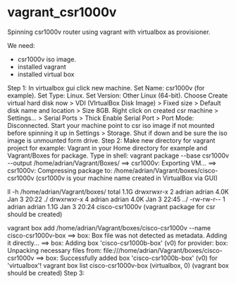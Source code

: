 # vagrant_csr1000v
Spinning csr1000v router using vagrant with virtualbox as provisioner. 

We need:
  - csr1000v iso image.
  - installed vagrant
  - installed virtual box

Step 1:
  In virtualbox gui click new machine.
  Set Name: csr1000v (for example). 
  Set Type: Linux. 
  Set Version: Other Linux (64-bit). 
  Choose Create virtual hard disk now > VDI (VIrtualBox Disk Image) > Fixed size > Default disk name and location > Size 8GB. 
  Right click on created csr machine > Settings... > Serial Ports > Thick Enable Serial Port > Port Mode: Disconnected. 
  Start your machine point to csr iso image if not mounted before spinning it up in Settings > Storage. 
  Shut if down and be sure the iso image is unmounted form drive. 
Step 2: 
Make new directory for vagrant project for example: Vagrant in your Home directory for example and Vagrant/Boxes for package. 
Type in shell: 
  vagrant package --base csr1000v --output /home/adrian/Vagrant/Boxes/
    ==> csr1000v: Exporting VM...
    ==> csr1000v: Compressing package to: /home/adrian/Vagrant/boxes/cisco-csr1000v
      (csr1000v is your machine name created in VirtualBox via GUI) 
      
  ll -h /home/adrian/Vagrant/boxes/ 
    total 1.1G
    drwxrwxr-x 2 adrian adrian 4.0K Jan  3 20:22 ./
    drwxrwxr-x 4 adrian adrian 4.0K Jan  3 22:45 ../
    -rw-rw-r-- 1 adrian adrian 1.1G Jan  3 20:24 cisco-csr1000v 
      (vagrant package for csr should be created) 
      
  vagrant box add /home/adrian/Vagrant/boxes/cisco-csr1000v --name cisco-csr1000v-box
    ==> box: Box file was not detected as metadata. Adding it directly...
    ==> box: Adding box 'cisco-csr1000b-box' (v0) for provider: 
        box: Unpacking necessary files from: file:///home/adrian/Vagrant/boxes/cisco-csr1000v
    ==> box: Successfully added box 'cisco-csr1000b-box' (v0) for 'virtualbox'!
  vagrant box list
    cisco-csr1000v-box (virtualbox, 0)
      (vagrant box should be created)
  Step 3: 
    
